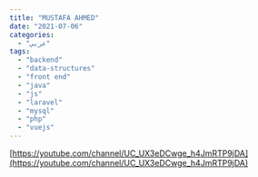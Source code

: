 ```yaml
---
title: "MUSTAFA AHMED"
date: "2021-07-06"
categories:
  - "عربي"
tags:
  - "backend"
  - "data-structures"
  - "front end"
  - "java"
  - "js"
  - "laravel"
  - "mysql"
  - "php"
  - "vuejs"
---
```


[https://youtube.com/channel/UC_UX3eDCwge_h4JmRTP9jDA](https://youtube.com/channel/UC_UX3eDCwge_h4JmRTP9jDA)
